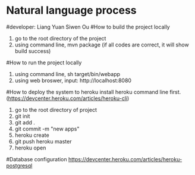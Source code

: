 # Natural language process
#developer: Liang Yuan Siwen Ou
#How to build the project locally
1. go to the root directory of the project
2. using command line, mvn package (if all codes are correct, it will show build success)

#How to run the project locally
1. using command line, sh target/bin/webapp
2. using web broswer, input: http://localhost:8080

#How to deploy the system to heroku
install heroku command line first. (https://devcenter.heroku.com/articles/heroku-cli)
1. go to the root directory of project 
2. git init
3. git add .
4. git commit -m "new apps"
5. heroku create
6. git push heroku master
7. heroku open

#Database configuration
https://devcenter.heroku.com/articles/heroku-postgresql
